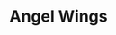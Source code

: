 ---
pid: CH47
title: Angel Wings
location_transcription: Hidden Place
zipcode: '20742'
outside_phl: 'College Park MD '
neighborhood: 
age: '22'
age_range: 20-29
instagram: 
image_file_name: CH_47.jpg
proposal_transcription: Angel wings on a wall -> person stand in front of it for a
  photo
topic: Art
topic_summary: '0'
type: 2D,Interactive,Mural,Image
keywords_other: 
credit: "#BRAMSTEKDAM"
image_labels: 
twitter: 
facebook: 
permalink: "/monuments/ch47/"
layout: item-page
---